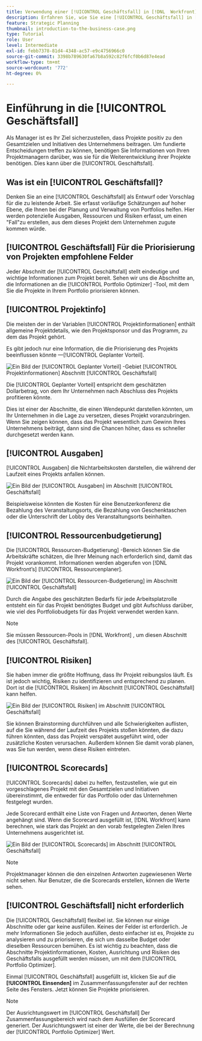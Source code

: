 ```yaml
---
title: Verwendung einer [!UICONTROL Geschäftsfall] in [!DNL  Workfront]
description: Erfahren Sie, wie Sie eine [!UICONTROL Geschäftsfall] in [!DNL  Workfront] damit Sie die Informationen erhalten, die Sie über Projekte benötigen, um fundierte Entscheidungen treffen zu können.
feature: Strategic Planning
thumbnail: introduction-to-the-business-case.png
type: Tutorial
role: User
level: Intermediate
exl-id: febb7378-81d4-4348-ac57-e9c4756966c0
source-git-commit: 3398b789630fa67b8a592c82f6fcf0b6d87e4ead
workflow-type: tm+mt
source-wordcount: '772'
ht-degree: 0%

---
```


# Einführung in die [!UICONTROL Geschäftsfall]

Als Manager ist es Ihr Ziel sicherzustellen, dass Projekte positiv zu den Gesamtzielen und Initiativen des Unternehmens beitragen. Um fundierte Entscheidungen treffen zu können, benötigen Sie Informationen von Ihren Projektmanagern darüber, was sie für die Weiterentwicklung ihrer Projekte benötigen. Dies kann über die [!UICONTROL Geschäftsfall].

## Was ist ein [!UICONTROL Geschäftsfall]?

Denken Sie an eine [!UICONTROL Geschäftsfall] als Entwurf oder Vorschlag für die zu leistende Arbeit. Sie erfasst vorläufige Schätzungen auf hoher Ebene, die Ihnen bei der Planung und Verwaltung von Portfolios helfen. Hier werden potenzielle Ausgaben, Ressourcen und Risiken erfasst, um einen &quot;Fall&quot;zu erstellen, aus dem dieses Projekt dem Unternehmen zugute kommen würde.

## [!UICONTROL Geschäftsfall] Für die Priorisierung von Projekten empfohlene Felder

Jeder Abschnitt der [!UICONTROL Geschäftsfall] stellt eindeutige und wichtige Informationen zum Projekt bereit. Sehen wir uns die Abschnitte an, die Informationen an die [!UICONTROL Portfolio Optimizer] -Tool, mit dem Sie die Projekte in Ihrem Portfolio priorisieren können.

## [!UICONTROL Projektinfo]

Die meisten der in der Variablen [!UICONTROL Projektinformationen] enthält allgemeine Projektdetails, wie den Projektsponsor und das Programm, zu dem das Projekt gehört.

Es gibt jedoch nur eine Information, die die Priorisierung des Projekts beeinflussen könnte —[!UICONTROL Geplanter Vorteil].

![Ein Bild der [!UICONTROL Geplanter Vorteil] -Gebiet [!UICONTROL Projektinformationen] Abschnitt [!UICONTROL Geschäftsfall]](assets/05-portfolio-management4.png)

Die [!UICONTROL Geplanter Vorteil] entspricht dem geschätzten Dollarbetrag, von dem Ihr Unternehmen nach Abschluss des Projekts profitieren könnte.

Dies ist einer der Abschnitte, die einen Wendepunkt darstellen könnten, um Ihr Unternehmen in die Lage zu versetzen, dieses Projekt voranzubringen. Wenn Sie zeigen können, dass das Projekt wesentlich zum Gewinn Ihres Unternehmens beiträgt, dann sind die Chancen höher, dass es schneller durchgesetzt werden kann.

## [!UICONTROL Ausgaben]

[!UICONTROL Ausgaben] die Nichtarbeitskosten darstellen, die während der Laufzeit eines Projekts anfallen können.

![Ein Bild der [!UICONTROL Ausgaben] im Abschnitt [!UICONTROL Geschäftsfall]](assets/06-portfolio-management5.png)

Beispielsweise könnten die Kosten für eine Benutzerkonferenz die Bezahlung des Veranstaltungsorts, die Bezahlung von Geschenktaschen oder die Unterschrift der Lobby des Veranstaltungsorts beinhalten.

## [!UICONTROL Ressourcenbudgetierung]

Die [!UICONTROL Ressourcen-Budgetierung] -Bereich können Sie die Arbeitskräfte schätzen, die Ihrer Meinung nach erforderlich sind, damit das Projekt vorankommt. Informationen werden abgerufen von [!DNL Workfront’s] [!UICONTROL Ressourcenplaner].

![Ein Bild der [!UICONTROL Ressourcen-Budgetierung] im Abschnitt [!UICONTROL Geschäftsfall]](assets/07-portfolio-management6.png)

Durch die Angabe des geschätzten Bedarfs für jede Arbeitsplatzrolle entsteht ein für das Projekt benötigtes Budget und gibt Aufschluss darüber, wie viel des Portfoliobudgets für das Projekt verwendet werden kann.

>[!NOTE]
>
>Sie müssen Ressourcen-Pools in [!DNL Workfront] , um diesen Abschnitt des [!UICONTROL Geschäftsfall].

## [!UICONTROL Risiken]

Sie haben immer die größte Hoffnung, dass Ihr Projekt reibungslos läuft. Es ist jedoch wichtig, Risiken zu identifizieren und entsprechend zu planen. Dort ist die [!UICONTROL Risiken] im Abschnitt [!UICONTROL Geschäftsfall] kann helfen.

![Ein Bild der [!UICONTROL Risiken] im Abschnitt [!UICONTROL Geschäftsfall]](assets/08-portfolio-management7.png)

Sie können Brainstorming durchführen und alle Schwierigkeiten auflisten, auf die Sie während der Laufzeit des Projekts stoßen könnten, die dazu führen könnten, dass das Projekt verspätet ausgeführt wird, oder zusätzliche Kosten verursachen. Außerdem können Sie damit vorab planen, was Sie tun werden, wenn diese Risiken eintreten.

## [!UICONTROL Scorecards]

[!UICONTROL Scorecards] dabei zu helfen, festzustellen, wie gut ein vorgeschlagenes Projekt mit den Gesamtzielen und Initiativen übereinstimmt, die entweder für das Portfolio oder das Unternehmen festgelegt wurden.

Jede Scorecard enthält eine Liste von Fragen und Antworten, denen Werte angehängt sind. Wenn die Scorecard ausgefüllt ist, [!DNL Workfront] kann berechnen, wie stark das Projekt an den vorab festgelegten Zielen Ihres Unternehmens ausgerichtet ist.

![Ein Bild der [!UICONTROL Scorecards] im Abschnitt [!UICONTROL Geschäftsfall]](assets/09-portfolio-management8.png)

>[!NOTE]
>
>Projektmanager können die den einzelnen Antworten zugewiesenen Werte nicht sehen. Nur Benutzer, die die Scorecards erstellen, können die Werte sehen.

## [!UICONTROL Geschäftsfall] nicht erforderlich

Die [!UICONTROL Geschäftsfall] flexibel ist. Sie können nur einige Abschnitte oder gar keine ausfüllen. Keines der Felder ist erforderlich. Je mehr Informationen Sie jedoch ausfüllen, desto einfacher ist es, Projekte zu analysieren und zu priorisieren, die sich um dasselbe Budget oder dieselben Ressourcen bemühen. Es ist wichtig zu beachten, dass die Abschnitte Projektinformationen, Kosten, Ausrichtung und Risiken des Geschäftsfalls ausgefüllt werden müssen, um mit dem [!UICONTROL Portfolio Optimizer].

Einmal [!UICONTROL Geschäftsfall] ausgefüllt ist, klicken Sie auf die **[!UICONTROL Einsenden]** im Zusammenfassungsfenster auf der rechten Seite des Fensters. Jetzt können Sie Projekte priorisieren.

>[!NOTE]
>
>Der Ausrichtungswert im [!UICONTROL Geschäftsfall] Der Zusammenfassungsbereich wird nach dem Ausfüllen der Scorecard generiert. Der Ausrichtungswert ist einer der Werte, die bei der Berechnung der [!UICONTROL Portfolio Optimizer] Wert.

<!-- 
Learn more graphic and links to documentation articles
* Overview of areas of the business case 
* Create a business case for a project   
* Create a scorecard 
* Apply a scorecard to a project and generate an alignment score 
-->
